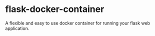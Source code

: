 # flask-docker-container
A flexible and easy to use docker container for running your flask web application.
